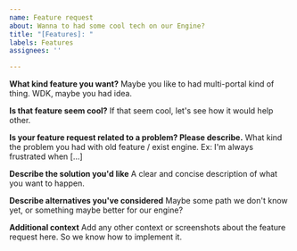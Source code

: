 ```yaml
---
name: Feature request
about: Wanna to had some cool tech on our Engine?
title: "[Features]: "
labels: Features
assignees: ''

---
```


**What kind feature you want?**
Maybe you like to had multi-portal kind of thing. WDK, maybe you had idea.

**Is that feature seem cool?**
If that seem cool, let's see how it would help other.

**Is your feature request related to a problem? Please describe.**
 What kind the problem you had with old feature / exist engine. Ex: I'm always frustrated when [...]

**Describe the solution you'd like**
A clear and concise description of what you want to happen.

**Describe alternatives you've considered**
Maybe some path we don't know yet, or something maybe better for our engine?

**Additional context**
Add any other context or screenshots about the feature request here. So we know how to implement it.
